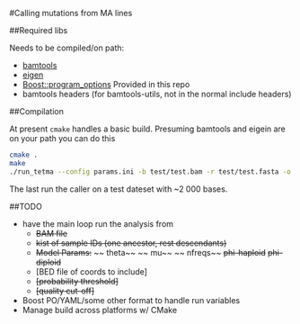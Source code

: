 #Calling mutations from MA lines


##Required libs

Needs to be compiled/on path:
* [bamtools](https://github.com/pezmaster31/bamtools)
* [eigen](http://eigen.tuxfamily.org/index.php?title=Main_Page)
* [Boost::program_options](http://www.boost.org/doc/libs/1_55_0/doc/html/program_options.html)
Provided in this repo
* bamtools headers  (for bamtools-utils, not in the normal include headers) 

##Compilation

At present `cmake` handles a basic build. Presuming bamtools and eigein are on
your path you can do this

```sh
cmake .
make
./run_tetma --config params.ini -b test/test.bam -r test/test.fasta -o test/test.out
```

The last run the caller on a test dateset with ~2 000 bases.

##TODO
* have the main loop run the analysis from
    * ~~BAM file~~
    * ~~kist of sample IDs (one ancestor, rest descendants)~~
    * ~~Model Params:~~
       ~~ theta~~
       ~~ mu~~
       ~~ nfreqs~~
       ~~phi-haploid~~
       ~~phi-diploid~~
    * [BED file of coords to include]
    * ~~[probability threshold]~~
    * ~~[quality cut-off]~~
* Boost PO/YAML/some other format to handle run variables
* Manage build across platforms w/ CMake
